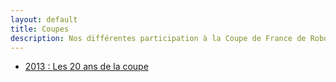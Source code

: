 ```yaml
---
layout: default
title: Coupes
description: Nos différentes participation à la Coupe de France de Robotique.
---
```


* [2013 : Les 20 ans de la coupe](2013)